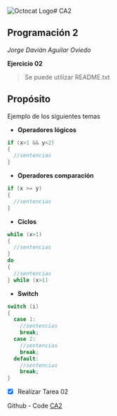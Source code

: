 ![Octocat Logo](http://2.bp.blogspot.com/-z9YlNMIX5NE/Vdj07d3qPGI/AAAAAAAAAls/N8LFN6pPze0/s1600/github_128.png)# CA2

## Programación 2
*Jorge Davián Aguilar Oviedo*

**Ejercicio 02**
>Se puede utilizar README.txt

## Propósito
Ejemplo de los siguientes temas
- **Operadores lógicos**
```C#
if (x>1 && y<2)
{
  //sentencias
}
```
- **Operadores comparación**
```C#
if (x >= y)
{
  //sentencias
}
```
- **Ciclos**
```C#
while (x>1)
{
  //sentencias
}
do 
{
  //sentencias
} while (x>1)
```
- **Switch**
```C#
switch (i)
{
  case 1:
    //sentencias
    break;
  case 2:
    //sentencias
    break;
  default:
    //sentencias
    break;
}
```
- [x] Realizar Tarea 02

Github - Code
[CA2](https://github.com/Programacion-II/CA2)
